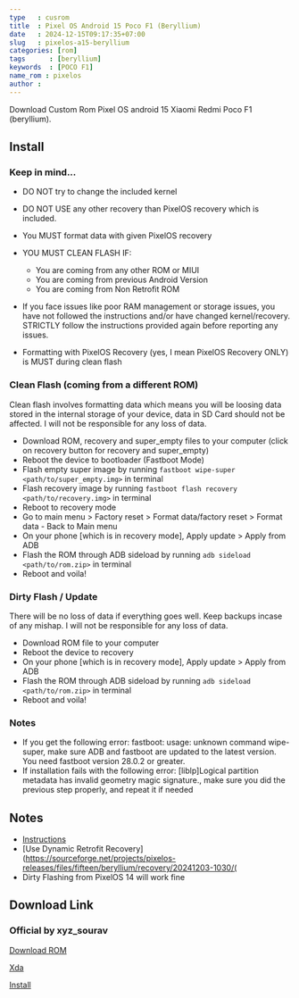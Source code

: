 ```yaml
---
type   : cusrom
title  : Pixel OS Android 15 Poco F1 (Beryllium)
date   : 2024-12-15T09:17:35+07:00
slug   : pixelos-a15-beryllium
categories: [rom]
tags      : [beryllium]
keywords  : [POCO F1]
name_rom : pixelos
author :
---
```


Download Custom Rom Pixel OS android 15 Xiaomi Redmi Poco F1 (beryllium).


## Install
### Keep in mind...
- DO NOT try to change the included kernel
- DO NOT USE any other recovery than PixelOS recovery which is included.
- You MUST format data with given PixelOS recovery
- YOU MUST CLEAN FLASH IF:
    - You are coming from any other ROM or MIUI
    - You are coming from previous Android Version
    - You are coming from Non Retrofit ROM

- If you face issues like poor RAM management or storage issues, you have not followed the instructions and/or have changed kernel/recovery. STRICTLY follow the instructions provided again before reporting any issues.
- Formatting with PixelOS Recovery (yes, I mean PixelOS Recovery ONLY) is MUST during clean flash

### Clean Flash (coming from a different ROM)
Clean flash involves formatting data which means you will be loosing data stored in the internal storage of your device, data in SD Card should not be affected. I will not be responsible for any loss of data.
- Download ROM, recovery and super_empty files to your computer (click on recovery button for recovery and super_empty)
- Reboot the device to bootloader (Fastboot Mode)
- Flash empty super image by running `fastboot wipe-super <path/to/super_empty.img>` in terminal
- Flash recovery image by running `fastboot flash recovery <path/to/recovery.img>` in terminal
- Reboot to recovery mode
- Go to main menu > Factory reset > Format data/factory reset >  Format data - Back to Main menu
- On your phone [which is in recovery mode], Apply update > Apply from ADB 
- Flash the ROM through ADB sideload by running `adb sideload <path/to/rom.zip>` in terminal
- Reboot and voila!

### Dirty Flash / Update
There will be no loss of data if everything goes well. Keep backups incase of any mishap. I will not be responsible for any loss of data.
- Download ROM file to your computer
- Reboot the device to recovery
- On your phone [which is in recovery mode], Apply update > Apply from ADB 
- Flash the ROM through ADB sideload by running `adb sideload <path/to/rom.zip>` in terminal
- Reboot and voila!

### Notes
- If you get the following error: fastboot: usage: unknown command wipe-super, make sure ADB and fastboot are updated to the latest version. You need fastboot version 28.0.2 or greater.
- If installation fails with the following error: [liblp]Logical partition metadata has invalid geometry magic signature., make sure you did the previous step properly, and repeat it if needed

## Notes
- [Instructions](https://pixelos.net/download/beryllium)
- [Use Dynamic Retrofit Recovery](https://sourceforge.net/projects/pixelos-releases/files/fifteen/beryllium/recovery/20241203-1030/(
- Dirty Flashing from PixelOS 14 will work fine

## Download Link
### Official by xyz_sourav
[Download ROM](https://pixelos.net/download/beryllium)

[Xda](https://xdaforums.com/t/rom-15-official-pixelos-aosp-stable.4706126/)

[Install](https://graph.org/Flashing-Guide-11-29-5)

